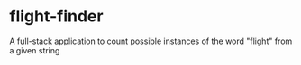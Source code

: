 # flight-finder
A full-stack application to count possible instances of the word "flight" from a given string
